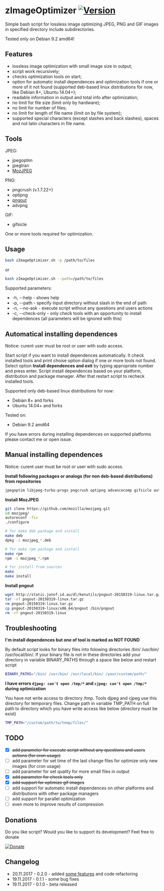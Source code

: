 # zImageOptimizer [![Version](https://img.shields.io/badge/version-v0.2.0-orange.svg)](https://github.com/zevilz/zImageOptimizer/releases/tag/0.2.0)

Simple bash script for lossless image optimizing JPEG, PNG and GIF images in specified directory include subdirectories.

Tested only on Debian 9.2 amd64!

## Features
- lossless image optimization with small image size in output;
- script work recursively;
- checks optimization tools on start;
- option for automatic install dependences and optimization tools if one or more of it not found (supported deb-based linux distributions for now, like Debian 8+, Ubuntu 14.04+);
- readable information in output and total info after optimization;
- no limit for file size (limit only by hardware);
- no limit for number of files;
- no limit for length of file name (limit on by file system);
- supported special characters (except slashes and back slashes), spaces and not latin characters in file name.

## Tools
JPEG:
- jpegoptim
- jpegtran
- [MozJPEG](https://github.com/mozilla/mozjpeg.git)

PNG:
- pngcrush (v.1.7.22+)
- optipng
- [pngout](http://www.jonof.id.au/kenutils)
- advpng

GIF:
- gifsicle

One or more tools required for optimization.

## Usage
```bash
bash zImageOptimizer.sh -p /path/to/files
```
or
```bash
bash zImageOptimizer.sh --path=/path/to/files
```

Supported parameters:
- -h, --help        - shows help
- -p, --path        - specify input directory without slash in the end of path
- -n, --no-ask      - execute script without any questions and users actions
- -c, --check-only  - only check tools with an opportunity to install dependences (all parameters will be ignored with this)

## Automatical installing dependences
Notice: curent user must be root or user with sudo access.

Start script if you want to install dependences automatically. It check installed tools and print choise option dialog if one or more tools not found. Select option **Install dependences and exit** by typing appropriate number and press enter. Script install dependences based on your platform, distribution and package manager. After that restart script to recheck installed tools.

Supported only deb-based linux distributions for now:
- Debian 8+ and forks
- Ubuntu 14.04+ and forks

Tested on:
- Debian 9.2 amd64

If you have errors during installing dependences on supported platforms please contact me or open issue.

## Manual installing dependences
Notice: curent user must be root or user with sudo access.

**Install following packages or analogs (for non deb-based distributions) from repositories**
```bash
jpegoptim libjpeg-turbo-progs pngcrush optipng advancecomp gifsicle autoconf automake libtool nasm make pkg-config git
```

**Install MozJPEG**
```bash
git clone https://github.com/mozilla/mozjpeg.git
cd mozjpeg/
autoreconf -fiv
./configure

# for make deb package and install
make deb
dpkg -i mozjpeg_*.deb

# for make rpm package and install
make rpm
rpm -i mozjpeg_*.rpm

# for install from sources
make
make install
```

**Install pngout**
```bash
wget http://static.jonof.id.au/dl/kenutils/pngout-20150319-linux.tar.gz
tar -xf pngout-20150319-linux.tar.gz
rm pngout-20150319-linux.tar.gz
cp pngout-20150319-linux/x86_64/pngout /bin/pngout
rm -rf pngout-20150319-linux
```

## Troubleshooting

**I'm install dependences but one of tool is marked as NOT FOUND**

By default script looks for binary files into folowing directories /bin/ /usr/bin/ /usr/local/bin/. If your binary file is not in these directories add your directory in variable BINARY_PATHS through a space like below and restart script
```bash
BINARY_PATHS="/bin/ /usr/bin/ /usr/local/bin/ /your/custom/path/"
```

**I have errors `djpeg: can't open /tmp/*` and `cjpeg: can't open /tmp/*` during optimization**

You have not write access to directory /tmp. Tools djpeg and cjpeg use this directory for temporary files. Change path in variable TMP_PATH on full path to directory which you have write access like below (directory must be exist)
```bash
TMP_PATH="/custom/path/to/temp/files/"
```

## TODO
- [x] ~~add parameter for execute script without any questions and users actions (for cron usage)~~
- [ ] add parameter for set time of the last change files for optimize only new images (for cron usage)
- [ ] add parameter for set quality for more small files in output
- [x] ~~add parameter for check tools only~~
- [x] ~~add support for optimize gif images~~
- [ ] add support for automatic install dependences on other platforms and distributions with other package managers
- [ ] add support for parallel optimization
- [ ] even more to improve results of compression

## Donations
Do you like script? Would you like to support its development? Feel free to donate

[![Donate](https://img.shields.io/badge/Donate-PayPal-green.svg)](https://www.paypal.me/zevilz)

## Changelog
- 20.11.2017 - 0.2.0 - added [some features](https://github.com/zevilz/zImageOptimizer/releases/tag/0.2.0) and code refactoring
- 19.11.2017 - 0.1.1 - some bug fixes
- 19.11.2017 - 0.1.0 - beta released
